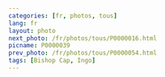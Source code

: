 ```yaml
---
categories: [fr, photos, tous]
lang: fr
layout: photo
next_photo: /fr/photos/tous/P0000016.html
picname: P0000039
prev_photo: /fr/photos/tous/P0000054.html
tags: [Bishop Cap, Ingo]
---
```

